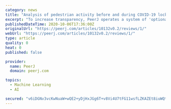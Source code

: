 ```yaml
---
category: news
title: "Analysis of pedestrian activity before and during COVID-19 lockdown, using webcam time-lapse from Cracow and machine learning"
excerpt: "To increase transparency, PeerJ operates a system of 'optional signed reviews and history'. This takes two forms: (1) peer reviewers are encouraged, but not required, to provide their names (if they do so, then their profile page records the articles they ..."
publishedDateTime: 2020-10-06T17:36:00Z
originalUrl: "https://peerj.com/articles/10132v0.2/reviews/1/"
webUrl: "https://peerj.com/articles/10132v0.2/reviews/1/"
type: article
quality: 0
heat: 0
published: false

provider:
  name: PeerJ
  domain: peerj.com

topics:
  - Machine Learning
  - AI

secured: "v6iDGNv3vcKwNuaW+wQE2+yDjHxJGg6T+v8Vi4U7tFG11wsfLZKAZEt8iuWQtv3J66R0h9R843cUKM+4sIzWHwgvxoVbFqGJz1MfpAPYYvMyhl/bfRYH82AR8uSljNk7a+eb+APnEwZhXVmRmHTq2OzfcbzblMG0q0yApKnOuv7qYGTRpp7OFN0CSuZJsVBWNHYu87UnYmwKW0gL7MYux8mZed5LMLF9OdLX69FhQaVn4FgDwOHeAdWn4h5m6vufKB70ee16AqLPBr1svgSmw1b1tgZuqInexfjIP4aFGt10cMg017FUQeGGFlaH3W9Z8ex20SR0r4mUa07ZK2tzLQoftuIKcGWemq9HDaxWWsY=;t6DdBM9KP74DRSaZITR42Q=="
---
```


